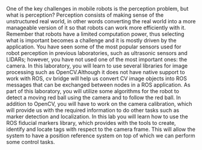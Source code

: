  One of the key challenges in mobile robots is the perception problem, but what is perception? Perception
 consists of making sense of the unstructured real world, in other words converting the real world into a
 more manageable version of it so that robots can work more efficiently with it. Remember that robots
 have a limited computation power, thus selecting what is important becomes a challenge and it is mostly
 driven by the application.
 You have seen some of the most popular sensors used for robot perception in previous laboratories, such
 as ultrasonic sensors and LIDARs; however, you have not used one of the most important ones: the camera.
 In this laboratory, you will learn to use several libraries for image processing such as OpenCV.Although
 it does not have native support to work with ROS, cv bridge will help us convert CV image objects into
 ROS messages that can be exchanged between nodes in a ROS application.
 As part of this laboratory, you will utilize some algorithms for the robot to detect a moving red ball
 using the camera and to follow the red ball. In addition to OpenCV, you will have to work on the camera
 calibration, which will provide us with the required information to do other tasks such as marker detection
 and localization. In this lab you will learn how to use the ROS fiducial markers library, which provides
 with the tools to create, identify and locate tags with respect to the camera frame. This will allow the
 system to have a position reference system on top of which we can perform some control tasks.
